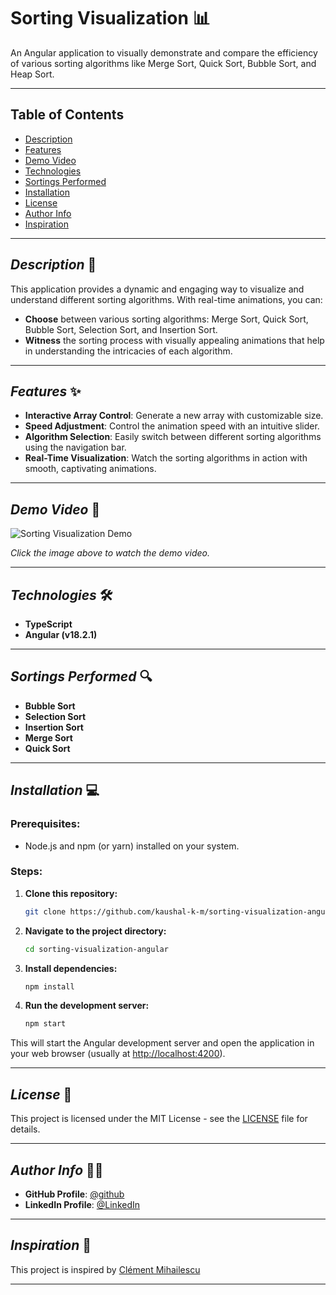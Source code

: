 # **Sorting Visualization** 📊
An Angular application to visually demonstrate and compare the efficiency of various sorting algorithms like Merge Sort, Quick Sort, Bubble Sort, and Heap Sort.

---

## **Table of Contents**
- [Description](#description)
- [Features](#features)
- [Demo Video](#demo-video)
- [Technologies](#technologies)
- [Sortings Performed](#sortings-performed)
- [Installation](#installation)
- [License](#license)
- [Author Info](#author-info)
- [Inspiration](#inspiration)

---

## **_Description_** 🚀
This application provides a dynamic and engaging way to visualize and understand different sorting algorithms. With real-time animations, you can:

- **Choose** between various sorting algorithms: Merge Sort, Quick Sort, Bubble Sort, Selection Sort, and Insertion Sort.
- **Witness** the sorting process with visually appealing animations that help in understanding the intricacies of each algorithm.
  
---

## **_Features_** ✨
- **Interactive Array Control**: Generate a new array with customizable size.
- **Speed Adjustment**: Control the animation speed with an intuitive slider.
- **Algorithm Selection**: Easily switch between different sorting algorithms using the navigation bar.
- **Real-Time Visualization**: Watch the sorting algorithms in action with smooth, captivating animations.

---

## **_Demo Video_** 🎥
![Sorting Visualization Demo](./assets/sorting-visualization-demo.gif)

*Click the image above to watch the demo video.*

---

## **_Technologies_** 🛠️
- **TypeScript**
- **Angular (v18.2.1)**

---

## **_Sortings Performed_** 🔍
- **Bubble Sort**
- **Selection Sort**
- **Insertion Sort**
- **Merge Sort**
- **Quick Sort**

---

## **_Installation_** 💻

### **Prerequisites:**
- Node.js and npm (or yarn) installed on your system.

### **Steps:**

1. **Clone this repository:**
    ```bash
    git clone https://github.com/kaushal-k-m/sorting-visualization-angular.git
    ```

2. **Navigate to the project directory:**
    ```bash
    cd sorting-visualization-angular
    ```

3. **Install dependencies:**
    ```bash
    npm install
    ```

4. **Run the development server:**
    ```bash
    npm start
    ```

This will start the Angular development server and open the application in your web browser (usually at [http://localhost:4200](http://localhost:4200)).

---

## **_License_** 📄
This project is licensed under the MIT License - see the [LICENSE](./LICENSE) file for details.

---

## **_Author Info_** 🧑‍💻
- **GitHub Profile**: [@github](https://github.com/kaushal-k-m)
- **LinkedIn Profile**: [@LinkedIn](https://www.linkedin.com/in/kaushal-k-m)

---

## **_Inspiration_** 🌟
This project is inspired by [Clément Mihailescu](https://www.clementmihailescu.com)

---

